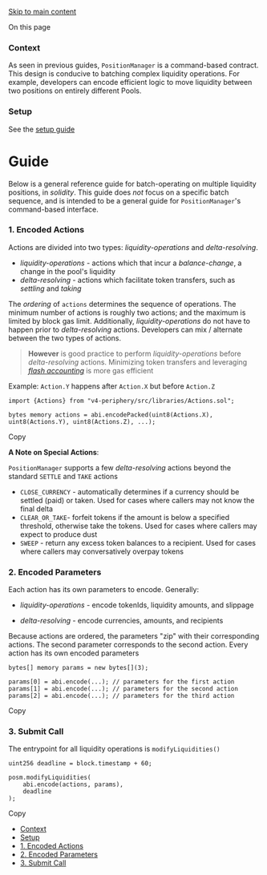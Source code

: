 [Skip to main content](https://docs.uniswap.org/contracts/v4/quickstart/manage-liquidity/batch-liquidity#)

On this page

### Context [​](https://docs.uniswap.org/contracts/v4/quickstart/manage-liquidity/batch-liquidity\#context "Direct link to heading")

As seen in previous guides, `PositionManager` is a command-based contract. This design is conducive to
batching complex liquidity operations. For example, developers can encode efficient logic to move
liquidity between two positions on entirely different Pools.

### Setup [​](https://docs.uniswap.org/contracts/v4/quickstart/manage-liquidity/batch-liquidity\#setup "Direct link to heading")

See the [setup guide](https://docs.uniswap.org/contracts/v4/quickstart/manage-liquidity/setup-liquidity)

# Guide

Below is a general reference guide for batch-operating on multiple liquidity positions, in _solidity_.
This guide does _not_ focus on a specific batch sequence, and is intended to be a general guide for `PositionManager`'s command-based interface.

### 1\. Encoded Actions [​](https://docs.uniswap.org/contracts/v4/quickstart/manage-liquidity/batch-liquidity\#1-encoded-actions "Direct link to heading")

Actions are divided into two types: _liquidity-operations_ and _delta-resolving_.

- _liquidity-operations_ \- actions which that incur a _balance-change_, a change in the pool's liquidity
- _delta-resolving_ \- actions which facilitate token transfers, such as _settling_ and _taking_

The _ordering_ of `actions` determines the sequence of operations. The minimum number of actions is roughly two actions; and the maximum is limited by block gas limit.
Additionally, _liquidity-operations_ do not have to happen prior to _delta-resolving_ actions. Developers can mix / alternate between
the two types of actions.

> **However** is good practice to perform _liquidity-operations_ before _delta-resolving_ actions. Minimizing token transfers
> and leveraging [_flash accounting_](https://docs.uniswap.org/contracts/v4/concepts/flash-accounting) is more gas efficient

Example: `Action.Y` happens after `Action.X` but before `Action.Z`

```codeBlockLines_mRuA
import {Actions} from "v4-periphery/src/libraries/Actions.sol";

bytes memory actions = abi.encodePacked(uint8(Actions.X), uint8(Actions.Y), uint8(Actions.Z), ...);

```

Copy

**A Note on Special Actions**:

`PositionManager` supports a few _delta-resolving_ actions beyond the standard `SETTLE` and `TAKE` actions

- `CLOSE_CURRENCY` \- automatically determines if a currency should be settled (paid) or taken. Used for cases where callers may not know the final delta
- `CLEAR_OR_TAKE`\- forfeit tokens if the amount is below a specified threshold, otherwise take the tokens. Used for cases where callers may expect to produce dust
- `SWEEP` \- return any excess token balances to a recipient. Used for cases where callers may conversatively overpay tokens

### 2\. Encoded Parameters [​](https://docs.uniswap.org/contracts/v4/quickstart/manage-liquidity/batch-liquidity\#2-encoded-parameters "Direct link to heading")

Each action has its own parameters to encode. Generally:

- _liquidity-operations_ \- encode tokenIds, liquidity amounts, and slippage

- _delta-resolving_ \- encode currencies, amounts, and recipients


Because actions are ordered, the parameters "zip" with their corresponding actions. The second parameter corresponds to the second action.
Every action has its own encoded parameters

```codeBlockLines_mRuA
bytes[] memory params = new bytes[](3);

params[0] = abi.encode(...); // parameters for the first action
params[1] = abi.encode(...); // parameters for the second action
params[2] = abi.encode(...); // parameters for the third action

```

Copy

### 3\. Submit Call [​](https://docs.uniswap.org/contracts/v4/quickstart/manage-liquidity/batch-liquidity\#3-submit-call "Direct link to heading")

The entrypoint for all liquidity operations is `modifyLiquidities()`

```codeBlockLines_mRuA
uint256 deadline = block.timestamp + 60;

posm.modifyLiquidities(
    abi.encode(actions, params),
    deadline
);

```

Copy

- [Context](https://docs.uniswap.org/contracts/v4/quickstart/manage-liquidity/batch-liquidity#context)
- [Setup](https://docs.uniswap.org/contracts/v4/quickstart/manage-liquidity/batch-liquidity#setup)
- [1\. Encoded Actions](https://docs.uniswap.org/contracts/v4/quickstart/manage-liquidity/batch-liquidity#1-encoded-actions)
- [2\. Encoded Parameters](https://docs.uniswap.org/contracts/v4/quickstart/manage-liquidity/batch-liquidity#2-encoded-parameters)
- [3\. Submit Call](https://docs.uniswap.org/contracts/v4/quickstart/manage-liquidity/batch-liquidity#3-submit-call)